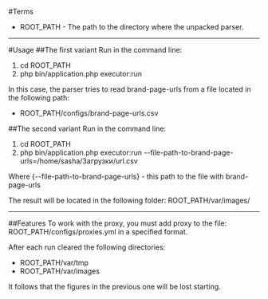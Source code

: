 #Terms
- ROOT_PATH - The path to the directory where the unpacked parser.

----

#Usage
##The first variant
Run in the command line:
1. cd ROOT_PATH
2. php bin/application.php executor:run

In this case, the parser tries to read brand-page-urls from a file located in the following path:
- ROOT_PATH/configs/brand-page-urls.csv

##The second variant
Run in the command line:
1. cd ROOT_PATH
2. php bin/application.php executor:run --file-path-to-brand-page-urls=/home/sasha/Загрузки/url.csv 

Where {--file-path-to-brand-page-urls} - this path to the file with brand-page-urls

The result will be located in the following folder: ROOT_PATH/var/images/

----

##Features
To work with the proxy, you must add proxy to the file: ROOT_PATH/configs/proxies.yml in a specified format.

After each run cleared the following directories:
- ROOT_PATH/var/tmp
- ROOT_PATH/var/images

It follows that the figures in the previous one will be lost starting.

